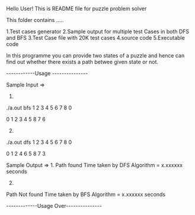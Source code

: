 Hello User!
This is README file for puzzle problem solver

This folder contains .....
 
1.Test cases generator 
2.Sample output for multiple test Cases in both DFS and BFS
3.Test Case file with 20K test cases
4.source code
5.Executable code



In this programme you can provide two states of a puzzle and hence can find out whether there exists a path betwee given state or not.

------------Usage ---------------

Sample Input =>

1.
./a.out bfs
1 2 3
4 5 6
7 8 0

0 1 2
3 4 5
8 7 6

2.
./a.out dfs
1 2 3
4 5 6
7 8 0

0 1 2
4 6 5
8 7 3

Sample Output =>
1.
Path found
Time taken by DFS Algorithm = x.xxxxxx seconds

2.
Path Not found
Time taken by BFS Algorithm = x.xxxxxx seconds

-------------Usage Over---------------
